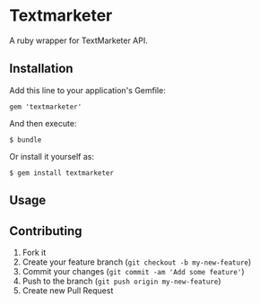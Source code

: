# Textmarketer

A ruby wrapper for TextMarketer API.

## Installation

Add this line to your application's Gemfile:

    gem 'textmarketer'

And then execute:

    $ bundle

Or install it yourself as:

    $ gem install textmarketer

## Usage


## Contributing

1. Fork it
2. Create your feature branch (`git checkout -b my-new-feature`)
3. Commit your changes (`git commit -am 'Add some feature'`)
4. Push to the branch (`git push origin my-new-feature`)
5. Create new Pull Request
